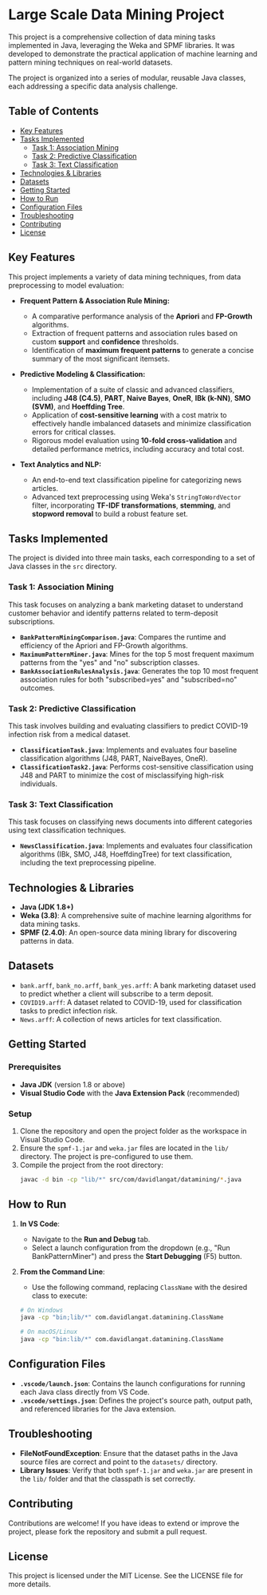 # Large Scale Data Mining Project

This project is a comprehensive collection of data mining tasks implemented in Java, leveraging the Weka and SPMF libraries. It was developed to demonstrate the practical application of machine learning and pattern mining techniques on real-world datasets.

The project is organized into a series of modular, reusable Java classes, each addressing a specific data analysis challenge.

## Table of Contents

- [Key Features](#key-features)
- [Tasks Implemented](#tasks-implemented)
  - [Task 1: Association Mining](#task-1-association-mining)
  - [Task 2: Predictive Classification](#task-2-predictive-classification)
  - [Task 3: Text Classification](#task-3-text-classification)
- [Technologies & Libraries](#technologies--libraries)
- [Datasets](#datasets)
- [Getting Started](#getting-started)
- [How to Run](#how-to-run)
- [Configuration Files](#configuration-files)
- [Troubleshooting](#troubleshooting)
- [Contributing](#contributing)
- [License](#license)

## Key Features

This project implements a variety of data mining techniques, from data preprocessing to model evaluation:

*   **Frequent Pattern & Association Rule Mining:**
    *   A comparative performance analysis of the **Apriori** and **FP-Growth** algorithms.
    *   Extraction of frequent patterns and association rules based on custom **support** and **confidence** thresholds.
    *   Identification of **maximum frequent patterns** to generate a concise summary of the most significant itemsets.

*   **Predictive Modeling & Classification:**
    *   Implementation of a suite of classic and advanced classifiers, including **J48 (C4.5)**, **PART**, **Naive Bayes**, **OneR**, **IBk (k-NN)**, **SMO (SVM)**, and **Hoeffding Tree**.
    *   Application of **cost-sensitive learning** with a cost matrix to effectively handle imbalanced datasets and minimize classification errors for critical classes.
    *   Rigorous model evaluation using **10-fold cross-validation** and detailed performance metrics, including accuracy and total cost.

*   **Text Analytics and NLP:**
    *   An end-to-end text classification pipeline for categorizing news articles.
    *   Advanced text preprocessing using Weka's `StringToWordVector` filter, incorporating **TF-IDF transformations**, **stemming**, and **stopword removal** to build a robust feature set.

## Tasks Implemented

The project is divided into three main tasks, each corresponding to a set of Java classes in the `src` directory.

### Task 1: Association Mining

This task focuses on analyzing a bank marketing dataset to understand customer behavior and identify patterns related to term-deposit subscriptions.

*   **`BankPatternMiningComparison.java`**: Compares the runtime and efficiency of the Apriori and FP-Growth algorithms.
*   **`MaximumPatternMiner.java`**: Mines for the top 5 most frequent maximum patterns from the "yes" and "no" subscription classes.
*   **`BankAssociationRulesAnalysis.java`**: Generates the top 10 most frequent association rules for both "subscribed=yes" and "subscribed=no" outcomes.

### Task 2: Predictive Classification

This task involves building and evaluating classifiers to predict COVID-19 infection risk from a medical dataset.

*   **`ClassificationTask.java`**: Implements and evaluates four baseline classification algorithms (J48, PART, NaiveBayes, OneR).
*   **`ClassificationTask2.java`**: Performs cost-sensitive classification using J48 and PART to minimize the cost of misclassifying high-risk individuals.

### Task 3: Text Classification

This task focuses on classifying news documents into different categories using text classification techniques.

*   **`NewsClassification.java`**: Implements and evaluates four classification algorithms (IBk, SMO, J48, HoeffdingTree) for text classification, including the text preprocessing pipeline.

## Technologies & Libraries

*   **Java (JDK 1.8+)**
*   **Weka (3.8)**: A comprehensive suite of machine learning algorithms for data mining tasks.
*   **SPMF (2.4.0)**: An open-source data mining library for discovering patterns in data.

## Datasets

*   `bank.arff`, `bank_no.arff`, `bank_yes.arff`: A bank marketing dataset used to predict whether a client will subscribe to a term deposit.
*   `COVID19.arff`: A dataset related to COVID-19, used for classification tasks to predict infection risk.
*   `News.arff`: A collection of news articles for text classification.

## Getting Started

### Prerequisites

*   **Java JDK** (version 1.8 or above)
*   **Visual Studio Code** with the **Java Extension Pack** (recommended)

### Setup

1.  Clone the repository and open the project folder as the workspace in Visual Studio Code.
2.  Ensure the `spmf-1.jar` and `weka.jar` files are located in the `lib/` directory. The project is pre-configured to use them.
3.  Compile the project from the root directory:
    ```bash
    javac -d bin -cp "lib/*" src/com/davidlangat/datamining/*.java
    ```

## How to Run

1.  **In VS Code**:
    *   Navigate to the **Run and Debug** tab.
    *   Select a launch configuration from the dropdown (e.g., "Run BankPatternMiner") and press the **Start Debugging** (F5) button.

2.  **From the Command Line**:
    *   Use the following command, replacing `ClassName` with the desired class to execute:
    ```bash
    # On Windows
    java -cp "bin;lib/*" com.davidlangat.datamining.ClassName

    # On macOS/Linux
    java -cp "bin:lib/*" com.davidlangat.datamining.ClassName
    ```

## Configuration Files

*   **`.vscode/launch.json`**: Contains the launch configurations for running each Java class directly from VS Code.
*   **`.vscode/settings.json`**: Defines the project's source path, output path, and referenced libraries for the Java extension.

## Troubleshooting

*   **FileNotFoundException**: Ensure that the dataset paths in the Java source files are correct and point to the `datasets/` directory.
*   **Library Issues**: Verify that both `spmf-1.jar` and `weka.jar` are present in the `lib/` folder and that the classpath is set correctly.

## Contributing

Contributions are welcome! If you have ideas to extend or improve the project, please fork the repository and submit a pull request.

## License

This project is licensed under the MIT License. See the LICENSE file for more details.